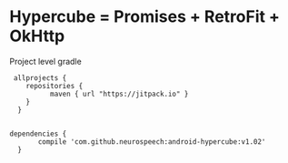 # Hypercube = Promises + RetroFit + OkHttp

Project level gradle

     allprojects {
	  	repositories {
			  maven { url "https://jitpack.io" }
  		}
	  }
	  

    dependencies {
		   compile 'com.github.neurospeech:android-hypercube:v1.02'
	  }
